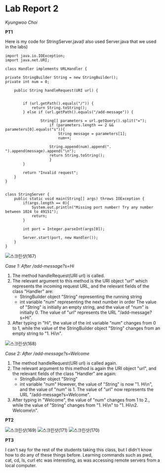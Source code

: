 # Lab Report 2 
*Kyungwoo Choi*  

**PT1**

Here is my code for StringServer.java(I also used Server.java that we used in the labs)


    import java.io.IOException;
    import java.net.URI;
    
    class Handler implements URLHandler {
    
    private StringBuilder String = new StringBuilder();
    private int num = 0;
    
        public String handleRequest(URI url) {
    
    
            if (url.getPath().equals("/")) {
                return String.toString();
            } else if (url.getPath().equals("/add-message")) {
    
                    String[] parameters = url.getQuery().split("=");
                        if (parameters.length == 2 && parameters[0].equals("s")){
                            String message = parameters[1];
                            num++;
    
                        String.append(num).append(". ").append(message).append("\n");
                        return String.toString();
                        }
            }     
            
            return "Invalid request";
        }
    }
    
    
    class StringServer {
        public static void main(String[] args) throws IOException {
            if(args.length == 0){
                System.out.println("Missing port number! Try any number between 1024 to 49151");
                return;
            }
    
            int port = Integer.parseInt(args[0]);
    
            Server.start(port, new Handler());
        }
    }



![스크린샷(167)](https://github.com/kyc013/cse15l-lab-reports/assets/147003854/0ff2d04d-2cde-4a51-abfa-248ee4253436)



*Case 1: After /add-message?s=Hi*

1. The method handleRequest(URI url) is called.
2. The relevant argument to this method is the URI object "url" which represents the incoming request URL, and the relevant fields of the class "Handler" are:
   - StringBuilder object "String" representing the running string
   - int variable "num" representing the next number in order
The value of "String" is initially an empty string, and the value of "num" is initially 0. The value of "url" represents the URL "/add-message?s=Hi".
3. After typing in "Hi", the value of the int variable "num" changes from 0 to 1, while the value of the StringBuilder object "String" changes from an empty string to "1. Hi\n".


![스크린샷(168)](https://github.com/kyc013/cse15l-lab-reports/assets/147003854/797931bc-7142-4e67-8e86-dad4fc378d6d)

*Case 2: After /add-message?s=Welcome*

1. The method handleRequest(URI url) is called again.
2. The relevant argument to this method is again the URI object "url", and the relevant fields of the class "Handler" are again:
   - StringBuilder object "String"
   - int variable "num"
However, the value of "String" is now "1. Hi\n", and the value of "num" is 1. The value of "url" now represents the URL "/add-message?s=Welcome".
3. After typing in "Welcome", the value of "num" changes from 1 to 2., while the value of "String" changes from "1. Hi\n" to "1. Hi\n2. Welcome\n".

**PT2**

![스크린샷(169)](https://github.com/kyc013/cse15l-lab-reports/assets/147003854/b6f7e2d2-85b1-43dd-8f51-dde35b9f21fe)
![스크린샷(171)](https://github.com/kyc013/cse15l-lab-reports/assets/147003854/0d787220-c3a1-40ff-b094-4db6d4f0a25b)
![스크린샷(170)](https://github.com/kyc013/cse15l-lab-reports/assets/147003854/2aebbd67-f19b-460e-a1ae-12cc40e171cc)

**PT3**

I can't say for the rest of the students taking this class, but I didn't know how to do any of these things before. Learning commands such as pwd, cat, cd, ls, curl etc was interesting, as was accessing remote servers from a local computer. 

